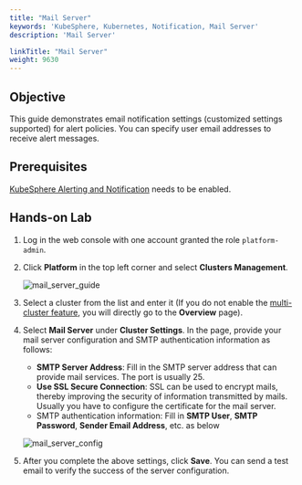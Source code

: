 ```yaml
---
title: "Mail Server"
keywords: 'KubeSphere, Kubernetes, Notification, Mail Server'
description: 'Mail Server'

linkTitle: "Mail Server"
weight: 9630
---
```


## Objective

This guide demonstrates email notification settings (customized settings supported) for alert policies. You can specify user email addresses to receive alert messages.

## Prerequisites

[KubeSphere Alerting and Notification](../../../pluggable-components/alerting-notification/) needs to be enabled.

## Hands-on Lab

1. Log in the web console with one account granted the role  `platform-admin`.
2. Click **Platform** in the top left corner and select **Clusters Management**.

    ![mail_server_guide](/images/docs/alerting/mail_server_guide.png)

3. Select a cluster from the list and enter it (If you do not enable the [multi-cluster feature](../../../multicluster-management/), you will directly go to the **Overview** page).
4. Select **Mail Server** under **Cluster Settings**. In the page, provide your mail server configuration and SMTP authentication information as follows:
    - **SMTP Server Address**: Fill in the SMTP server address that can provide mail services. The port is usually 25.
    - **Use SSL Secure Connection**: SSL can be used to encrypt mails, thereby improving the security of information transmitted by mails. Usually you have to configure the certificate for the mail server.
    - SMTP authentication information: Fill in **SMTP User**, **SMTP Password**, **Sender Email Address**, etc. as below

    ![mail_server_config](/images/docs/alerting/mail_server_config.png)

5. After you complete the above settings, click **Save**. You can send a test email to verify the success of the server configuration.
